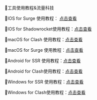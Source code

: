 🌟工具使用教程&流量科技

🌟IOS for Surge 使用教程： [点击查看](https://nssurge.zendesk.com/hc/zh-cn)

🌟IOS for Shadowrocket使用教程：[点击查看](https://hutaocloud-1.gitbook.io/hutaocloud/ios/shadowrocket)

🌟macOS for Clash 使用教程：[点击查看](https://hutaocloud-1.gitbook.io/hutaocloud/mac/clashx)

🌟macOS for Surge 使用教程：[点击查看](https://nssurge.com/)

🌟Android for SSR 使用教程：[点击查看](https://hutaocloud-1.gitbook.io/hutaocloud/android/shadowsocksr)

🌟Android for Clash使用教程：[点击查看](https://hutaocloud-1.gitbook.io/hutaocloud/android/clashforandroid)

🌟Windows for SSR  使用教程：[点击查看](https://hutaocloud-1.gitbook.io/hutaocloud/windows/shadowsocksr)

🌟Windows for Clash使用教程：[点击查看](https://hutaocloud-1.gitbook.io/hutaocloud/windows/clash-for-windows)

